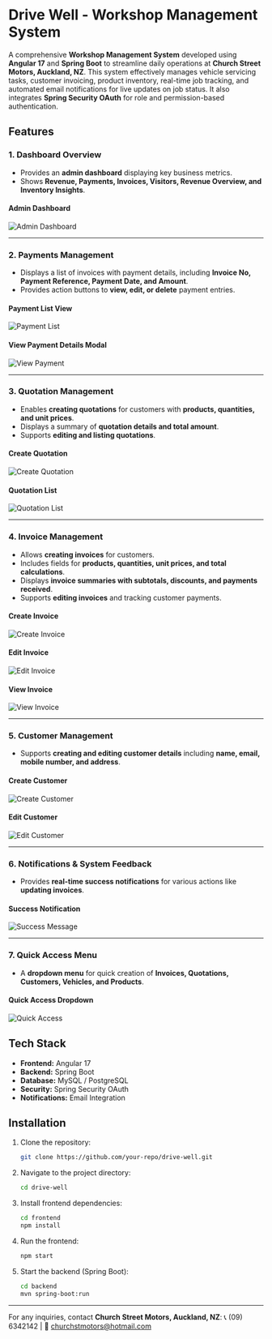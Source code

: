 # Drive Well - Workshop Management System

A comprehensive **Workshop Management System** developed using **Angular 17** and **Spring Boot** to streamline daily operations at **Church Street Motors, Auckland, NZ**. This system effectively manages vehicle servicing tasks, customer invoicing, product inventory, real-time job tracking, and automated email notifications for live updates on job status. It also integrates **Spring Security OAuth** for role and permission-based authentication.

## Features

### 1. Dashboard Overview
- Provides an **admin dashboard** displaying key business metrics.
- Shows **Revenue, Payments, Invoices, Visitors, Revenue Overview, and Inventory Insights**.

#### Admin Dashboard
![Admin Dashboard](./images/image.png)

---

### 2. Payments Management
- Displays a list of invoices with payment details, including **Invoice No, Payment Reference, Payment Date, and Amount**.
- Provides action buttons to **view, edit, or delete** payment entries.

#### Payment List View
![Payment List](./images/Screenshot_2025-02-14_175215.png)

#### View Payment Details Modal
![View Payment](./images/Screenshot_2025-02-14_175241.png)

---

### 3. Quotation Management
- Enables **creating quotations** for customers with **products, quantities, and unit prices**.
- Displays a summary of **quotation details and total amount**.
- Supports **editing and listing quotations**.

#### Create Quotation
![Create Quotation](./images/Screenshot_2025-02-14_175314.png)

#### Quotation List
![Quotation List](./images/Screenshot_2025-02-14_180835.png)

---

### 4. Invoice Management
- Allows **creating invoices** for customers.
- Includes fields for **products, quantities, unit prices, and total calculations**.
- Displays **invoice summaries with subtotals, discounts, and payments received**.
- Supports **editing invoices** and tracking customer payments.

#### Create Invoice
![Create Invoice](./images/Screenshot_2025-02-14_175434.png)

#### Edit Invoice
![Edit Invoice](./images/Screenshot_2025-02-14_180911.png)

#### View Invoice
![View Invoice](./images/screencapture-localhost-4200-2025-02-14-17_51_10.png)

---

### 5. Customer Management
- Supports **creating and editing customer details** including **name, email, mobile number, and address**.

#### Create Customer
![Create Customer](./images/Screenshot_2025-02-14_175535.png)

#### Edit Customer
![Edit Customer](./images/Screenshot_2025-02-14_175605.png)

---

### 6. Notifications & System Feedback
- Provides **real-time success notifications** for various actions like **updating invoices**.

#### Success Notification
![Success Message](./images/Screenshot_2025-02-14_175702.png)

---

### 7. Quick Access Menu
- A **dropdown menu** for quick creation of **Invoices, Quotations, Customers, Vehicles, and Products**.

#### Quick Access Dropdown
![Quick Access](./images/Screenshot_2025-02-14_175511.png)

## Tech Stack
- **Frontend:** Angular 17
- **Backend:** Spring Boot
- **Database:** MySQL / PostgreSQL
- **Security:** Spring Security OAuth
- **Notifications:** Email Integration

## Installation
1. Clone the repository:
   ```bash
   git clone https://github.com/your-repo/drive-well.git
   ```
2. Navigate to the project directory:
   ```bash
   cd drive-well
   ```
3. Install frontend dependencies:
   ```bash
   cd frontend
   npm install
   ```
4. Run the frontend:
   ```bash
   npm start
   ```
5. Start the backend (Spring Boot):
   ```bash
   cd backend
   mvn spring-boot:run
   ```

---

For any inquiries, contact **Church Street Motors, Auckland, NZ**:
📞 (09) 6342142  |  📧 churchstmotors@hotmail.com

